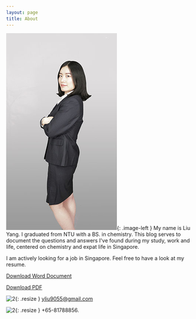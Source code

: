 ```yaml
---
layout: page
title: About
---
```

<style type="text/css">
.image-left {
  display: block;
  margin-left: 20px;
  margin-right: 20px;
  float: left;
}
img.resize {
  max-width:4%;
  max-height:4%;
  float: left;
  margin-right: 20px;
}
</style>

![1](./public/img/suit.jpg){: .image-left } My name is Liu Yang. I graduated from NTU with a BS. in chemistry. This blog serves to document the questions and answers I've found during my study, work and life, centered on chemistry and expat life in Singapore.

I am actively looking for a job in Singapore. Feel free to have a look at my resume. 

[Download Word Document](/organizedchaos/public/LiuYangResume.docx)  

[Download PDF](/organizedchaos/public/LiuYangResume.pdf)

![2](/organizedchaos/public/img/mail.png){: .resize }  yliu9055@gmail.com

![2](/organizedchaos/public/img/phone.png){: .resize }  +65-81788856.
